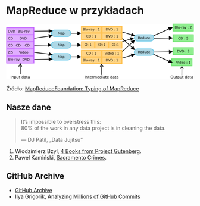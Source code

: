 # MapReduce w przykładach

![Przykład MapReduce](/images/mapreduce-example.png)

Źródło: [MapReduceFoundation: Typing of MapReduce](http://www.infosun.fim.uni-passau.de/cl/MapReduceFoundation/)


## Nasze dane

> It’s impossible to overstress this:<br>
> 80% of the work in any data project is in cleaning the data.
>
> — DJ Patil, „Data Jujitsu”

1. Włodzimierz Bzyl, [4 Books from Project Gutenberg](/docs/wbzyl.md).
1. Paweł Kamiński, [Sacramento Crimes](/docs/pkamin.md).


## GitHub Archive

* [GitHub Archive](http://www.githubarchive.org/)
* Ilya Grigorik,
  [Analyzing Millions of GitHub Commits](http://www.google.pl/url?sa=t&rct=j&q=&esrc=s&source=web&cd=2&cad=rja&ved=0CDgQFjAB&url=http%3A%2F%2Fwww.igvita.com%2Fslides%2F2012%2Fbigquery-github-strata.pdf&ei=8eRrUZqYBMzUPLyTgKgM&usg=AFQjCNEv9Hx24NBpY-8dUo3GTsIbmw2FSg&sig2=RP1s7lwR510QmA7r5NVRQQ&bvm=bv.45175338,d.ZWU)
